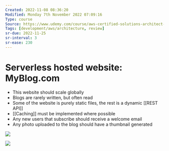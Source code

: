 ```yaml
---
Created: 2022-11-08 08:36:20
Modified: Monday 7th November 2022 07:09:16
Type: course
Source: https://www.udemy.com/course/aws-certified-solutions-architect-associate-saa-c01/?xref=E0Aed11STH4LPUQvCz0GJFABTmM=
Tags: [development/aws/architecture, review]
sr-due: 2022-11-25
sr-interval: 3
sr-ease: 230
---
```


# Serverless hosted website: MyBlog.com

- This website should scale globally
- Blogs are rarely written, but often read
- Some of the website is purely static files, the rest is a dynamic [[REST API]]
- [[Caching]] must be implemented where possible
- Any new users that subscribe should receive a welcome email
- Any photo uploaded to the blog should have a thumbnail generated

![](2020-01-01-12-19-57.png)

![](2020-01-01-12-20-31.png)